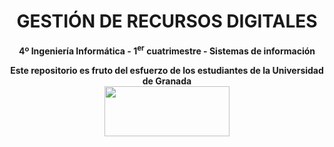 <center><h1>GESTIÓN DE RECURSOS DIGITALES</h1></center>
<center><b>4º Ingeniería Informática - 1<sup>er</sup> cuatrimestre - Sistemas de información</b></center>



<p align="center">
   <b>Este repositorio es fruto del esfuerzo de los estudiantes de la Universidad de Granada</b></br>
   <a href="http://deiit.ugr.es/"><img width="200" height="80" src="https://imgur.com/1lXPd4l.png"></a>
</p>
